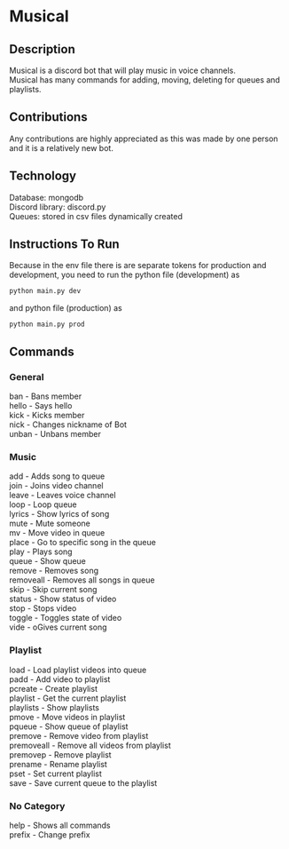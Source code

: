 # Musical
## Description
Musical is a discord bot that will play music in voice channels.  
Musical has many commands for adding, moving, deleting for queues and playlists.
## Contributions
Any contributions are highly appreciated as this was made by one person and it is a relatively new bot.
## Technology
Database: mongodb  
Discord library: discord.py  
Queues: stored in csv files dynamically created
## Instructions To Run
Because in the env file there is are separate tokens for production and development, you need to run the python file (development) as
```bash
python main.py dev
```
and python file (production) as
```
python main.py prod
```
## Commands
### General
ban - Bans member  
hello - Says hello  
kick - Kicks member  
nick - Changes nickname of Bot  
unban - Unbans member
### Music
add - Adds song to queue  
join - Joins video channel  
leave - Leaves voice channel  
loop - Loop queue  
lyrics - Show lyrics of song  
mute - Mute someone  
mv - Move video in queue  
place - Go to specific song in the queue  
play - Plays song  
queue - Show queue  
remove - Removes song  
removeall - Removes all songs in queue  
skip - Skip current song  
status - Show status of video  
stop - Stops video  
toggle - Toggles state of video  
vide - oGives current song
### Playlist
load - Load playlist videos into queue  
padd - Add video to playlist  
pcreate - Create playlist  
playlist - Get the current playlist  
playlists - Show playlists  
pmove - Move videos in playlist  
pqueue - Show queue of playlist  
premove - Remove video from playlist  
premoveall - Remove all videos from playlist  
premovep - Remove playlist  
prename - Rename playlist  
pset - Set current playlist  
save - Save current queue to the playlist
### No Category
help - Shows all commands  
prefix - Change prefix